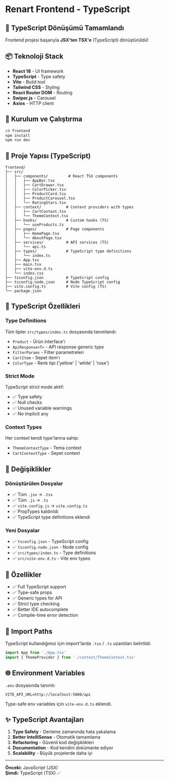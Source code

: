 # Renart Frontend - TypeScript

## 🎉 TypeScript Dönüşümü Tamamlandı

Frontend projesi başarıyla **JSX'ten TSX'e** (TypeScript) dönüştürüldü!

## 📦 Teknoloji Stack

- **React 18** - UI framework
- **TypeScript** - Type safety
- **Vite** - Build tool
- **Tailwind CSS** - Styling
- **React Router DOM** - Routing
- **Swiper.js** - Carousel
- **Axios** - HTTP client

## 🚀 Kurulum ve Çalıştırma

```bash
cd frontend
npm install
npm run dev
```

## 📁 Proje Yapısı (TypeScript)

```
frontend/
├── src/
│   ├── components/         # React TSX components
│   │   ├── AppBar.tsx
│   │   ├── CartDrawer.tsx
│   │   ├── ColorPicker.tsx
│   │   ├── ProductCard.tsx
│   │   ├── ProductCarousel.tsx
│   │   └── RatingStars.tsx
│   ├── context/           # Context providers with types
│   │   ├── CartContext.tsx
│   │   └── ThemeContext.tsx
│   ├── hooks/             # Custom hooks (TS)
│   │   └── useProducts.ts
│   ├── pages/             # Page components
│   │   ├── HomePage.tsx
│   │   └── AboutPage.tsx
│   ├── services/          # API services (TS)
│   │   └── api.ts
│   ├── types/             # TypeScript type definitions
│   │   └── index.ts
│   ├── App.tsx
│   ├── main.tsx
│   ├── vite-env.d.ts
│   └── index.css
├── tsconfig.json          # TypeScript config
├── tsconfig.node.json     # Node TypeScript config
├── vite.config.ts         # Vite config (TS)
└── package.json
```

## 🔧 TypeScript Özellikleri

### Type Definitions

Tüm tipler `src/types/index.ts` dosyasında tanımlandı:

- `Product` - Ürün interface'i
- `ApiResponse<T>` - API response generic type
- `FilterParams` - Filter parametreleri
- `CartItem` - Sepet item'ı
- `ColorType` - Renk tipi ('yellow' | 'white' | 'rose')

### Strict Mode

TypeScript strict mode aktif:
- ✅ Type safety
- ✅ Null checks
- ✅ Unused variable warnings
- ✅ No implicit any

### Context Types

Her context kendi type'larına sahip:
- `ThemeContextType` - Tema context
- `CartContextType` - Sepet context

## 📝 Değişiklikler

### Dönüştürülen Dosyalar
- ✅ Tüm `.jsx` → `.tsx`
- ✅ Tüm `.js` → `.ts`
- ✅ `vite.config.js` → `vite.config.ts`
- ✅ PropTypes kaldırıldı
- ✅ TypeScript type definitions eklendi

### Yeni Dosyalar
- ✅ `tsconfig.json` - TypeScript config
- ✅ `tsconfig.node.json` - Node config
- ✅ `src/types/index.ts` - Type definitions
- ✅ `src/vite-env.d.ts` - Vite env types

## 🎨 Özellikler

- ✅ Full TypeScript support
- ✅ Type-safe props
- ✅ Generic types for API
- ✅ Strict type checking
- ✅ Better IDE autocomplete
- ✅ Compile-time error detection

## 🔗 Import Paths

TypeScript kullandığımız için import'larda `.tsx` / `.ts` uzantıları belirtildi:

```typescript
import App from './App.tsx'
import { ThemeProvider } from './context/ThemeContext.tsx'
```

## 🌐 Environment Variables

`.env` dosyasında tanımlı:
```
VITE_API_URL=http://localhost:5000/api
```

Type-safe env variables için `vite-env.d.ts` eklendi.

## ✨ TypeScript Avantajları

1. **Type Safety** - Derleme zamanında hata yakalama
2. **Better IntelliSense** - Otomatik tamamlama
3. **Refactoring** - Güvenli kod değişiklikleri
4. **Documentation** - Kod kendini dokümante ediyor
5. **Scalability** - Büyük projelerde daha iyi

---

**Önceki:** JavaScript (JSX)  
**Şimdi:** TypeScript (TSX) ✅
